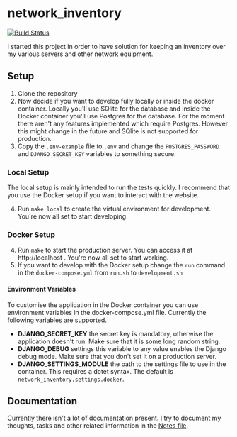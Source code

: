 # network_inventory

[![Build Status](https://travis-ci.com/Nebucatnetzer/network_inventory.svg?branch=master)](https://travis-ci.com/Nebucatnetzer/network_inventory)

I started this project in order to have solution for keeping an
inventory over my various servers and other network equipment.

## Setup

1. Clone the repository
2. Now decide if you want to develop fully locally or inside the docker
   container. Locally you'll use SQlite for the database and inside the Docker
   container you'll use Postgres for the database. For the moment there aren't
   any features implemented which require Postgres. However this might change
   in the future and SQlite is not supported for production.
3. Copy the `.env-example` file to `.env` and change the `POSTGRES_PASSWORD`
   and `DJANGO_SECRET_KEY` variables to something secure.

### Local Setup

The local setup is mainly intended to run the tests quickly. I recommend that
you use the Docker setup if you want to interact with the website.

4. Run `make local` to create the virtual environment for development.
   You're now all set to start developing.

### Docker Setup

4. Run `make` to start the production server. You can access it
   at   http://localhost . You're now all set to start working.
5. If you want to develop with the Docker setup change the `run` command in the
   `docker-compose.yml` from `run.sh` to `development.sh`

#### Environment Variables

To customise the application in the Docker container you can use environment
variables in the docker-compose.yml file. Currently the following variables are
supported.

- **DJANGO_SECRET_KEY** the secret key is mandatory, otherwise the application
  doesn't run. Make sure that it is some long random string.
- **DJANGO_DEBUG** settings this variable to any value enables the Django debug
  mode. Make sure that you don't set it on a production server.
- **DJANGO_SETTINGS_MODULE** the path to the settings file to use in the
  container. This requires a dotet syntax. The default is
  `network_inventory.settings.docker`.

## Documentation

Currently there isn't a lot of documentation present. I try to document my
thoughts, tasks and other related information in the [Notes
file](./docs/notes.org).
